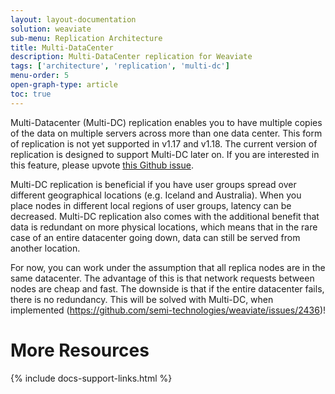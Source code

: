 ```yaml
---
layout: layout-documentation
solution: weaviate
sub-menu: Replication Architecture
title: Multi-DataCenter
description: Multi-DataCenter replication for Weaviate
tags: ['architecture', 'replication', 'multi-dc']
menu-order: 5
open-graph-type: article
toc: true
---
```


Multi-Datacenter (Multi-DC) replication enables you to have multiple copies of the data on multiple servers across more than one data center. This form of replication is not yet supported in v1.17 and v1.18. The current version of replication is designed to support Multi-DC later on. If you are interested in this feature, please upvote [this Github issue](https://github.com/semi-technologies/weaviate/issues/2436).

Multi-DC replication is beneficial if you have user groups spread over different geographical locations (e.g. Iceland and Australia). When you place nodes in different local regions of user groups, latency can be decreased. 
Multi-DC replication also comes with the additional benefit that data is redundant on more physical locations, which means that in the rare case of an entire datacenter going down, data can still be served from another location.

For now, you can work under the assumption that all replica nodes are in the same datacenter. The advantage of this is that network requests between nodes are cheap and fast. The downside is that if the entire datacenter fails, there is no redundancy. This will be solved with Multi-DC, when implemented (https://github.com/semi-technologies/weaviate/issues/2436)! 


# More Resources

{% include docs-support-links.html %}